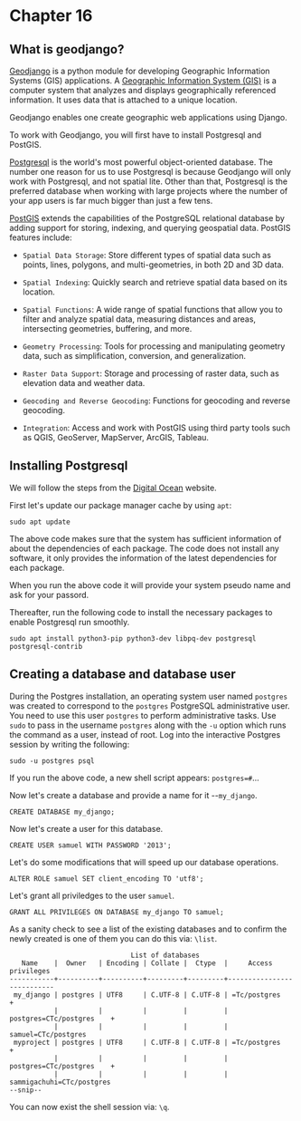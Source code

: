 # Chapter 16

## What is geodjango?

[Geodjango](https://www.lifeingis.com/geodjango-tutorial-series/?mode=grid) is a python module for developing Geographic Information Systems (GIS) applications. A [Geographic Information System (GIS)](https://www.usgs.gov/faqs/what-a-geographic-information-system-gis) is a computer system that analyzes and displays geographically referenced information. It uses data that is attached to a unique location.

Geodjango enables one create geographic web applications using Django. 

To work with Geodjango, you will first have to install Postgresql and PostGIS.

[Postgresql](https://www.enterprisedb.com/postgres-tutorials/why-django-so-impressive-developing-postgresql-and-python?lang=en) is the world's most powerful object-oriented database. The number one reason for us to use Postgresql is because Geodjango will only work with Postgresql, and not spatial lite. Other than that, Postgresql is the preferred database when working with large projects where the number of your app users is far much bigger than just a few tens. 


[PostGIS](https://postgis.net/) extends the capabilities of the PostgreSQL relational database by adding support for storing, indexing, and querying geospatial data. PostGIS features include:

* `Spatial Data Storage`: Store different types of spatial data such as points, lines, polygons, and multi-geometries, in both 2D and 3D data.

* `Spatial Indexing`: Quickly search and retrieve spatial data based on its location.

* `Spatial Functions`: A wide range of spatial functions that allow you to filter and analyze spatial data, measuring distances and areas, intersecting geometries, buffering, and more.

* `Geometry Processing`: Tools for processing and manipulating geometry data, such as simplification, conversion, and generalization.

* `Raster Data Support`: Storage and processing of raster data, such as elevation data and weather data.

* `Geocoding and Reverse Geocoding`: Functions for geocoding and reverse geocoding.

* `Integration`: Access and work with PostGIS using third party tools such as QGIS, GeoServer, MapServer, ArcGIS, Tableau.

## Installing Postgresql 

We will follow the steps from the [Digital Ocean](https://www.digitalocean.com/community/tutorials/how-to-use-postgresql-with-your-django-application-on-ubuntu-22-04) website. 

First let's update our package manager cache by using `apt`:

```
sudo apt update
```

The above code makes sure that the system has sufficient information of about the dependencies of each package. The code does not install any software, it only provides the information of the latest dependencies for each package.

When you run the above code it will provide your system pseudo name and ask for your passord. 

Thereafter, run the following code to install the necessary packages to enable Postgresql run smoothly.

```
sudo apt install python3-pip python3-dev libpq-dev postgresql postgresql-contrib
```

## Creating a database and database user 

During the Postgres installation, an operating system user named `postgres` was created to correspond to the `postgres` PostgreSQL administrative user. You need to use this user `postgres` to perform administrative tasks. Use `sudo` to pass in the username `postgres` along with the `-u` option which runs the command as a user, instead of root. Log into the interactive Postgres session by writing the following:

```
sudo -u postgres psql
```

If you run the above code, a new shell script appears: `postgres=#`...

Now let's create a database and provide a name for it --`my_django`. 

`CREATE DATABASE my_django;`

Now let's create a user for this database. 

```
CREATE USER samuel WITH PASSWORD '2013';
```

Let's do some modifications that will speed up our database operations.

```
ALTER ROLE samuel SET client_encoding TO 'utf8';
```

Let's grant all priviledges to the user `samuel`.

```
GRANT ALL PRIVILEGES ON DATABASE my_django TO samuel;
```

As a sanity check to see a list of the existing databases and to confirm the newly created is one of them you can do this via: `\list`.

```
                              List of databases
   Name    |  Owner   | Encoding | Collate |  Ctype  |     Access privileges     
-----------+----------+----------+---------+---------+---------------------------
 my_django | postgres | UTF8     | C.UTF-8 | C.UTF-8 | =Tc/postgres             +
           |          |          |         |         | postgres=CTc/postgres    +
           |          |          |         |         | samuel=CTc/postgres
 myproject | postgres | UTF8     | C.UTF-8 | C.UTF-8 | =Tc/postgres             +
           |          |          |         |         | postgres=CTc/postgres    +
           |          |          |         |         | sammigachuhi=CTc/postgres
--snip--
```

You can now exist the shell session via: `\q`.
